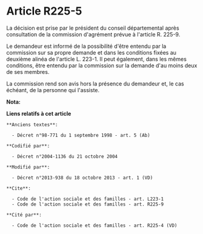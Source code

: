 # Article R225-5

La décision est prise par le président du conseil départemental après consultation de la commission d'agrément prévue à
l'article R. 225-9. 

Le demandeur est informé de la possibilité d'être entendu par la commission sur sa propre demande et dans les conditions
fixées au deuxième alinéa de l'article L. 223-1. Il peut également, dans les mêmes conditions, être entendu par la commission
sur la demande d'au moins deux de ses membres. 

La commission rend son avis hors la présence du demandeur et, le cas échéant, de la personne qui l'assiste.

**Nota:**



**Liens relatifs à cet article**

	**Anciens textes**:

	  - Décret n°98-771 du 1 septembre 1998 - art. 5 (Ab)

	**Codifié par**:

	  - Décret n°2004-1136 du 21 octobre 2004

	**Modifié par**:

	  - Décret n°2013-938 du 18 octobre 2013 - art. 1 (VD)

	**Cite**:

	  - Code de l'action sociale et des familles - art. L223-1
	  - Code de l'action sociale et des familles - art. R225-9

	**Cité par**:

	  - Code de l'action sociale et des familles - art. R225-4 (VD)
